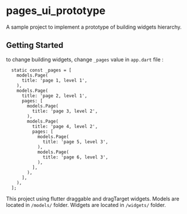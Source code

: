 # pages_ui_prototype

A sample project to implement a prototype of building widgets hierarchy.

## Getting Started

to change building widgets, change `_pages` value in `app.dart` file :

```
  static const _pages = [
    models.Page(
      title: 'page 1, level 1',
    ),
    models.Page(
      title: 'page 2, level 1',
      pages: [
        models.Page(
          title: 'page 3, level 2',
        ),
        models.Page(
          title: 'page 4, level 2',
          pages: [
            models.Page(
              title: 'page 5, level 3',
            ),
            models.Page(
              title: 'page 6, level 3',
            ),
          ],
        ),
      ],
    ),
  ];
```

This project using flutter draggable and dragTarget widgets.
Models are located in `/models/` folder.
Widgets are located in `/widgets/` folder.
